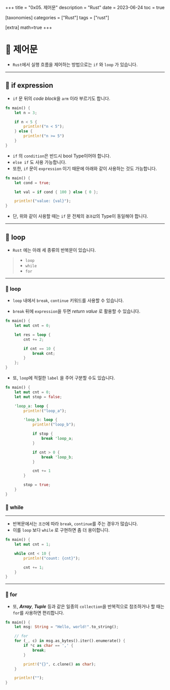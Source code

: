 +++
title = "0x05. 제어문"
description = "Rust"
date = 2023-06-24
toc = true

[taxonomies]
categories = ["Rust"]
tags = ["rust"]

[extra]
math=true
+++

# 🤔 제어문
- `Rust`에서 실행 흐름을 제어하는 방법으로는 `if` 와 `loop` 가 있습니다.

---

## 📌 if expression
- `if` 문 뒤의 <txtylw>*code block*</txtylw>을 `arm` 이라 부르기도 합니다.

```rust
fn main() {
    let n = 3;

    if n < 5 {
        println!("n < 5");
    } else {
        println!("n >= 5")
    }
}
```

- `if` 의 `condition`은 반드시 <txtred>bool Type</txtred>이어야 합니다.
- `else if` 도 사용 가능합니다.
- 또한, `if` 문이 `expression` 이기 때문에 아래와 같이 사용하는 것도 가능합니다.
```rust
fn main() {
    let cond = true;

    let val = if cond { 100 } else { 0 };

    println!("value: {val}");
}
```

- 단, 위와 같이 사용할 때는 `if` 문 전체의 `결과값`의 <txtred>Type</txtred>이 동일해야 합니다.

---

## 📌 loop
- `Rust` 에는 아래 세 종류의 반복문이 있습니다.
> - `loop`
> - `while`
> - `for`

---
### 📍 loop
- `loop` 내에서 `break`, `continue` 키워드를 사용할 수 있습니다.

- `break` 뒤에 `expression`을 두면 *return value* 로 활용할 수 있습니다.

```rust
fn main() {
    let mut cnt = 0;

    let res = loop {
        cnt += 2;

        if cnt == 10 {
            break cnt;
        }
    };
}
```

- 또, `loop`에 적절한 `label` 을 주어 구분할 수도 있습니다.
```rust
fn main() {
    let mut cnt = 0;
    let mut stop = false;

    'loop_a: loop {
        println!("loop_a");

        'loop_b: loop {
            println!("loop_b");

            if stop {
                break 'loop_a;
            }

            if cnt > 0 {
                break 'loop_b;
            }

            cnt += 1
        }

        stop = true;
    }
}
```

### 📍 while
---
- 반복문에서는 `조건`에 따라 `break`, `continue`를 주는 경우가 많습니다.
- 이를 `loop` 보다 `while` 로 구현하면 좀 더 용이합니다.

```rust
fn main() {
    let mut cnt = 1;

    while cnt < 10 {
        println!("count: {cnt}");

        cnt += 1;
    }
}
```

---
### 📍 for
- 또, ***Array***, ***Tuple*** 등과 같은 일종의 `collection`을 반복적으로 참조하거나 할 때는 `for`를 사용하면 편리합니다.

```rust
fn main() {
    let msg: String = "Hello, world!".to_string();

    // for 
    for (_, c) in msg.as_bytes().iter().enumerate() {
        if *c as char == ',' {
            break;
        }

        print!("{}", c.clone() as char);
    }

    println!("");
}
```
